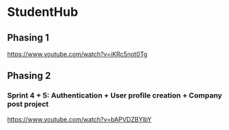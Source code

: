 # StudentHub

## Phasing 1
https://www.youtube.com/watch?v=iKRc5not0Tg

## Phasing 2
### Sprint 4 + 5: Authentication + User profile creation + Company post project
https://www.youtube.com/watch?v=bAPVDZBYlbY
